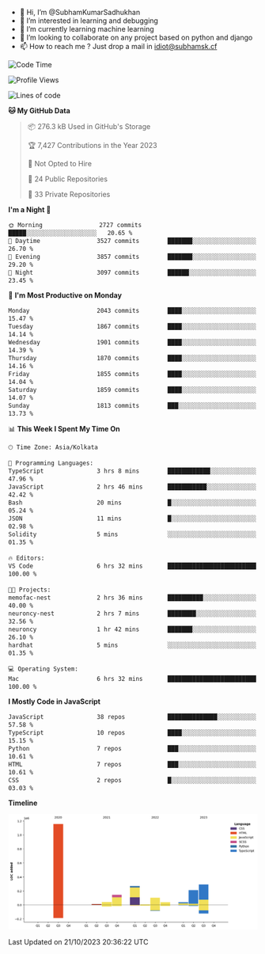 - 👋 Hi, I’m @SubhamKumarSadhukhan
- 👀 I’m interested in learning and debugging
- 🌱 I’m currently learning machine learning
- 💞️ I’m looking to collaborate on any project based on python and django
- 📫 How to reach me ?
      Just drop a mail in idiot@subhamsk.cf

<!---
SubhamKumarSadhukhan/SubhamKumarSadhukhan is a ✨ special ✨ repository because its `README.md` (this file) appears on your GitHub profile.
You can click the Preview link to take a look at your changes.
--->


<!--START_SECTION:waka-->
![Code Time](http://img.shields.io/badge/Code%20Time-1%2C597%20hrs%2045%20mins-blue)

![Profile Views](http://img.shields.io/badge/Profile%20Views-1-blue)

![Lines of code](https://img.shields.io/badge/From%20Hello%20World%20I%27ve%20Written-2.3%20million%20lines%20of%20code-blue)

**🐱 My GitHub Data** 

> 📦 276.3 kB Used in GitHub's Storage 
 > 
> 🏆 7,427 Contributions in the Year 2023
 > 
> 🚫 Not Opted to Hire
 > 
> 📜 24 Public Repositories 
 > 
> 🔑 33 Private Repositories 
 > 
**I'm a Night 🦉** 

```text
🌞 Morning                2727 commits        █████░░░░░░░░░░░░░░░░░░░░   20.65 % 
🌆 Daytime                3527 commits        ███████░░░░░░░░░░░░░░░░░░   26.70 % 
🌃 Evening                3857 commits        ███████░░░░░░░░░░░░░░░░░░   29.20 % 
🌙 Night                  3097 commits        ██████░░░░░░░░░░░░░░░░░░░   23.45 % 
```
📅 **I'm Most Productive on Monday** 

```text
Monday                   2043 commits        ████░░░░░░░░░░░░░░░░░░░░░   15.47 % 
Tuesday                  1867 commits        ████░░░░░░░░░░░░░░░░░░░░░   14.14 % 
Wednesday                1901 commits        ████░░░░░░░░░░░░░░░░░░░░░   14.39 % 
Thursday                 1870 commits        ████░░░░░░░░░░░░░░░░░░░░░   14.16 % 
Friday                   1855 commits        ████░░░░░░░░░░░░░░░░░░░░░   14.04 % 
Saturday                 1859 commits        ████░░░░░░░░░░░░░░░░░░░░░   14.07 % 
Sunday                   1813 commits        ███░░░░░░░░░░░░░░░░░░░░░░   13.73 % 
```


📊 **This Week I Spent My Time On** 

```text
🕑︎ Time Zone: Asia/Kolkata

💬 Programming Languages: 
TypeScript               3 hrs 8 mins        ████████████░░░░░░░░░░░░░   47.96 % 
JavaScript               2 hrs 46 mins       ███████████░░░░░░░░░░░░░░   42.42 % 
Bash                     20 mins             █░░░░░░░░░░░░░░░░░░░░░░░░   05.24 % 
JSON                     11 mins             █░░░░░░░░░░░░░░░░░░░░░░░░   02.98 % 
Solidity                 5 mins              ░░░░░░░░░░░░░░░░░░░░░░░░░   01.35 % 

🔥 Editors: 
VS Code                  6 hrs 32 mins       █████████████████████████   100.00 % 

🐱‍💻 Projects: 
memofac-nest             2 hrs 36 mins       ██████████░░░░░░░░░░░░░░░   40.00 % 
neuroncy-nest            2 hrs 7 mins        ████████░░░░░░░░░░░░░░░░░   32.56 % 
neuroncy                 1 hr 42 mins        ███████░░░░░░░░░░░░░░░░░░   26.10 % 
hardhat                  5 mins              ░░░░░░░░░░░░░░░░░░░░░░░░░   01.35 % 

💻 Operating System: 
Mac                      6 hrs 32 mins       █████████████████████████   100.00 % 
```

**I Mostly Code in JavaScript** 

```text
JavaScript               38 repos            ██████████████░░░░░░░░░░░   57.58 % 
TypeScript               10 repos            ████░░░░░░░░░░░░░░░░░░░░░   15.15 % 
Python                   7 repos             ███░░░░░░░░░░░░░░░░░░░░░░   10.61 % 
HTML                     7 repos             ███░░░░░░░░░░░░░░░░░░░░░░   10.61 % 
CSS                      2 repos             █░░░░░░░░░░░░░░░░░░░░░░░░   03.03 % 
```



**Timeline**

![Lines of Code chart](https://raw.githubusercontent.com/SubhamKumarSadhukhan/SubhamKumarSadhukhan/main/assets/bar_graph.png)


 Last Updated on 21/10/2023 20:36:22 UTC
<!--END_SECTION:waka-->
